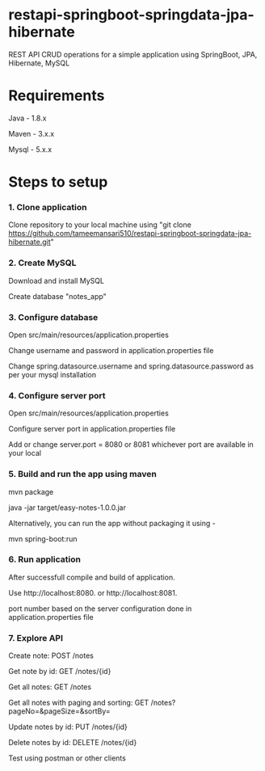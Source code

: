 # restapi-springboot-springdata-jpa-hibernate
REST API CRUD operations for a simple application using SpringBoot, JPA, Hibernate, MySQL

# Requirements
Java - 1.8.x

Maven - 3.x.x

Mysql - 5.x.x

# Steps to setup

### 1. Clone application
Clone repository to your local machine using "git clone https://github.com/tameemansari510/restapi-springboot-springdata-jpa-hibernate.git"

### 2. Create MySQL
Download and install MySQL

Create database "notes_app"

### 3. Configure database
Open src/main/resources/application.properties

Change username and password in application.properties file

Change spring.datasource.username and spring.datasource.password as per your mysql installation

### 4. Configure server port
Open src/main/resources/application.properties

Configure server port in application.properties file

Add or change server.port = 8080 or 8081 whichever port are available in your local

### 5. Build and run the app using maven
mvn package

java -jar target/easy-notes-1.0.0.jar

Alternatively, you can run the app without packaging it using -

mvn spring-boot:run

### 6. Run application
After successfull compile and build of application.

Use http://localhost:8080. or http://localhost:8081. 

port number based on the server configuration done in application.properties file

### 7. Explore API
Create note: POST /notes

Get note by id: GET /notes/{id}

Get all notes: GET /notes

Get all notes with paging and sorting: GET /notes?pageNo=<pageNo>&pageSize=<pageSize>&sortBy=<sortBy>
  
Update notes by id: PUT /notes/{id}

Delete notes by id: DELETE /notes/{id}

Test using postman or other clients
